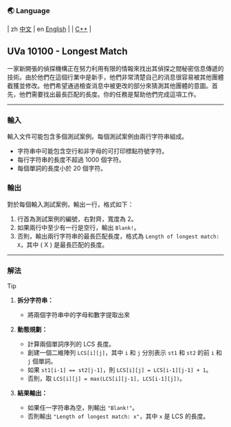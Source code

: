 ### 🌏 **Language**
| zh [中文](MD10100_zh.md) | en [English](md10100_en.md) | 
| [C++](UVa10100.cpp) |


<aside>

## **UVa 10100 - Longest Match**

一家新開張的偵探機構正在努力利用有限的情報來找出其偵探之間秘密信息傳遞的技術。由於他們在這個行業中是新手，他們非常清楚自己的消息很容易被其他團體截獲並修改。他們希望通過檢查消息中被更改的部分來猜測其他團體的意圖。首先，他們需要找出最長匹配的長度。你的任務是幫助他們完成這項工作。

---

### **輸入**

輸入文件可能包含多個測試案例。每個測試案例由兩行字符串組成。

- 字符串中可能包含空行和非字母的可打印標點符號字符。
- 每行字符串的長度不超過 1000 個字符。
- 每個單詞的長度小於 20 個字符。

### **輸出**

對於每個輸入測試案例，輸出一行，格式如下：

1. 行首為測試案例的編號，右對齊，寬度為 2。
2. 如果兩行中至少有一行是空行，輸出 `Blank!`。
3. 否則，輸出兩行字符串的最長匹配長度，格式為 `Length of longest match: X`，其中 ( X ) 是最長匹配的長度。

---

</aside>

### **解法**

<aside>

> [!TIP]
>
> 1. **拆分字符串：**
>    - 將兩個字符串中的字母和數字提取出來
> 
> 2. **動態規劃：**
>    - 計算兩個單詞序列的 LCS 長度。
>    - 創建一個二維陣列 `LCS[i][j]`，其中 `i` 和 `j` 分別表示 `st1` 和 `st2` 的前 `i` 和 `j` 個單詞。
>    - 如果 `st1[i-1] == st2[j-1]`，則 `LCS[i][j] = LCS[i-1][j-1] + 1`。
>    - 否則，取 `LCS[i][j] = max(LCS[i][j-1], LCS[i-1][j])`。
> 
> 3. **結果輸出：**
>    - 如果任一字符串為空，則輸出 `"Blank!"`。
>    - 否則輸出 `"Length of longest match: x"`，其中 `x` 是 LCS 的長度。
> 

</aside>
